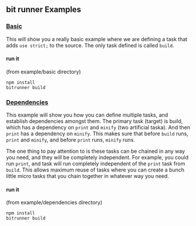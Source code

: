 ## bit runner Examples

### [Basic](https://github.com/MiguelCastillo/bit-runner/tree/master/example/basic)
This will show you a really basic example where we are defining a task that adds `use strict;` to the source. The only task defined is called `build`.

#### run it
(from example/basic directory)

```
npm install
bitrunner build
```

### [Dependencies](https://github.com/MiguelCastillo/bit-runner/tree/master/example/dependencies)
This example will show you how you can define multiple tasks, and establish dependencies amongst them. The primary task (target) is build, which has a dependency on `print` and `minify` (two artificial taska).  And then `print` has a dependency on `minify`.  This makes sure that before `build` runs, `print` and `minify`, and before `print` runs, `minify` runs.

The one thing to pay attention to is these tasks can be chained in any way you need, and they will be completely independent.  For example, you could run `print`, and task will run completely independent of the `print` task from `build`.  This allows maximum reuse of tasks where you can create a bunch little micro tasks that you chain together in whatever way you need.

#### run it
(from example/dependencies directory)

```
npm install
bitrunner build
```
